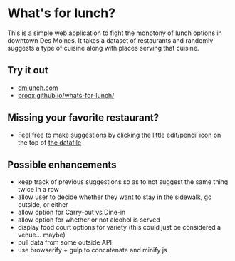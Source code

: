 # What's for lunch?

This is a simple web application to fight the monotony of lunch options in downtown Des Moines. It takes a dataset of restaurants and randomly suggests a type of cuisine along with places serving that cuisine.

## Try it out

- [dmlunch.com](http://dmlunch.com/)
- [broox.github.io/whats-for-lunch/](https://broox.github.io/whats-for-lunch/)

## Missing your favorite restaurant?

- Feel free to make suggestions by clicking the little edit/pencil icon on the top of [the datafile](https://github.com/broox/whats-for-lunch/blob/master/data/restaurants.yml)

## Possible enhancements

- keep track of previous suggestions so as to not suggest the same thing twice in a row
- allow user to decide whether they want to stay in the sidewalk, go outside, or either
- allow option for Carry-out vs Dine-in
- allow option for whether or not alcohol is served
- display food court options for variety (this could just be considered a venue... maybe)
- pull data from some outside API
- use browserify + gulp to concatenate and minify js
